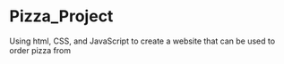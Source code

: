 # Pizza_Project

Using html, CSS, and JavaScript to create a website that can be used to order pizza from
